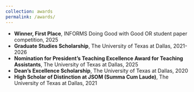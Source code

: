 ```yaml
---
collection: awards
permalink: /awards/
---
```


  - **Winner, First Place**, INFORMS Doing Good with Good OR student paper competition, 2025
  - **Graduate Studies Scholarship**, The University of Texas at Dallas,  2021-2026
  - **Nomination for President’s Teaching Excellence Award for Teaching Assistants**, The University of Texas at Dallas, 2025
  - **Dean’s Excellence Scholarship**, The University of Texas at Dallas,  2020
  - **High Scholar of Distinction at JSOM (Summa Cum Laude)**, The University of Texas at Dallas,  2021
